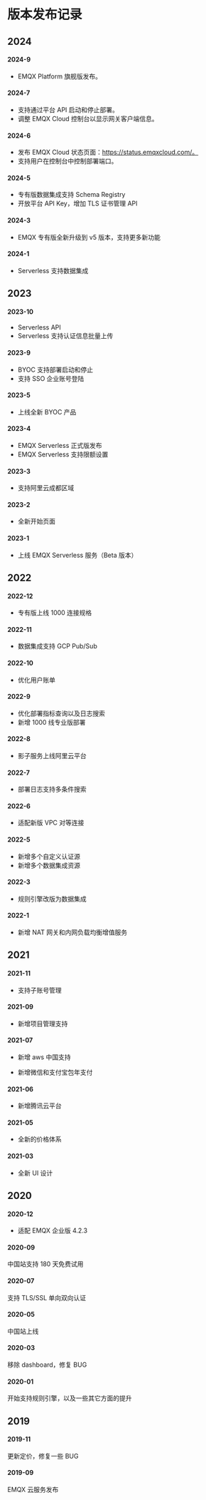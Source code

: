 <!-- markdownlint-disable MD001 -->

# 版本发布记录

## 2024

#### 2024-9

- EMQX Platform 旗舰版发布。

#### 2024-7

- 支持通过平台 API 启动和停止部署。
- 调整 EMQX Cloud 控制台以显示网关客户端信息。

#### 2024-6

- 发布 EMQX Cloud 状态页面：https://status.emqxcloud.com/。
- 支持用户在控制台中控制部署端口。

#### 2024-5

* 专有版数据集成支持 Schema Registry
* 开放平台 API Key，增加 TLS 证书管理 API

#### 2024-3
* EMQX 专有版全新升级到 v5 版本，支持更多新功能

#### 2024-1
* Serverless 支持数据集成

## 2023

#### 2023-10
* Serverless API
* Serverless 支持认证信息批量上传

#### 2023-9
* BYOC 支持部署启动和停止
* 支持 SSO 企业账号登陆

#### 2023-5
* 上线全新 BYOC 产品

#### 2023-4

* EMQX Serverless 正式版发布
* EMQX Serverless 支持限额设置


#### 2023-3
* 支持阿里云成都区域

#### 2023-2
* 全新开始页面

#### 2023-1
* 上线 EMQX Serverless 服务（Beta 版本）

## 2022

#### 2022-12
* 专有版上线 1000 连接规格

#### 2022-11
* 数据集成支持 GCP Pub/Sub

#### 2022-10

* 优化用户账单

#### 2022-9

* 优化部署指标查询以及日志搜索
* 新增 1000 线专业版部署

#### 2022-8

* 影子服务上线阿里云平台

#### 2022-7

* 部署日志支持多条件搜索

#### 2022-6

* 适配新版 VPC 对等连接

#### 2022-5

* 新增多个自定义认证源
* 新增多个数据集成资源

#### 2022-3

* 规则引擎改版为数据集成

#### 2022-1

* 新增 NAT 网关和内网负载均衡增值服务

## 2021

#### 2021-11

* 支持子账号管理

#### 2021-09

* 新增项目管理支持

#### 2021-07

* 新增 aws 中国支持

* 新增微信和支付宝包年支付

#### 2021-06

* 新增腾讯云平台

#### 2021-05

* 全新的价格体系

#### 2021-03

* 全新 UI 设计

## 2020

#### 2020-12

* 适配 EMQX 企业版 4.2.3

#### 2020-09

中国站支持 180 天免费试用

#### 2020-07

支持 TLS/SSL 单向双向认证

#### 2020-05

中国站上线

#### 2020-03

移除 dashboard，修复 BUG

#### 2020-01

开始支持规则引擎，以及一些其它方面的提升

## 2019

#### 2019-11

更新定价，修复一些 BUG

#### 2019-09

EMQX 云服务发布
